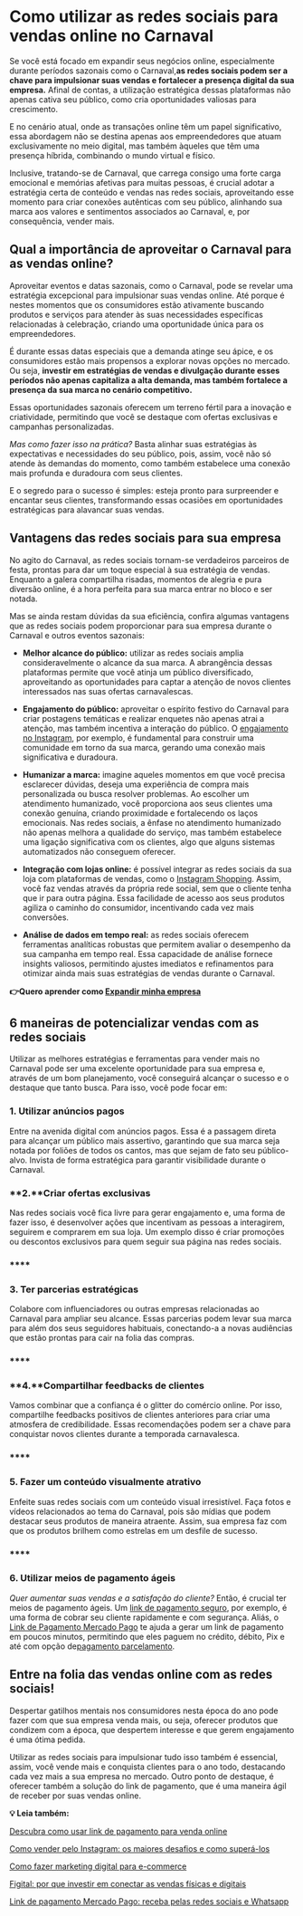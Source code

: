 # Como utilizar as redes sociais para vendas online no Carnaval

Se você está focado em expandir seus negócios online, especialmente durante períodos sazonais como o Carnaval,**as redes sociais podem ser a chave para impulsionar suas vendas e fortalecer a presença digital da sua empresa.** Afinal de contas, a utilização estratégica dessas plataformas não apenas cativa seu público, como cria oportunidades valiosas para crescimento.

E no cenário atual, onde as transações online têm um papel significativo, essa abordagem não se destina apenas aos empreendedores que atuam exclusivamente no meio digital, mas também àqueles que têm uma presença híbrida, combinando o mundo virtual e físico.

Inclusive, tratando-se de Carnaval, que carrega consigo uma forte carga emocional e memórias afetivas para muitas pessoas, é crucial adotar a estratégia certa de conteúdo e vendas nas redes sociais, aproveitando esse momento para criar conexões autênticas com seu público, alinhando sua marca aos valores e sentimentos associados ao Carnaval, e, por consequência, vender mais.

## **Qual a importância de aproveitar o Carnaval para as vendas online?**

Aproveitar eventos e datas sazonais, como o Carnaval, pode se revelar uma estratégia excepcional para impulsionar suas vendas online. Até porque é nestes momentos que os consumidores estão ativamente buscando produtos e serviços para atender às suas necessidades específicas relacionadas à celebração, criando uma oportunidade única para os empreendedores.

É durante essas datas especiais que a demanda atinge seu ápice, e os consumidores estão mais propensos a explorar novas opções no mercado. Ou seja, **investir em estratégias de vendas e divulgação durante esses períodos não apenas capitaliza a alta demanda, mas também fortalece a presença da sua marca no cenário competitivo.**

Essas oportunidades sazonais oferecem um terreno fértil para a inovação e criatividade, permitindo que você se destaque com ofertas exclusivas e campanhas personalizadas.

*Mas como fazer isso na prática?* Basta alinhar suas estratégias às expectativas e necessidades do seu público, pois, assim, você não só atende às demandas do momento, como também estabelece uma conexão mais profunda e duradoura com seus clientes.

E o segredo para o sucesso é simples: esteja pronto para surpreender e encantar seus clientes, transformando essas ocasiões em oportunidades estratégicas para alavancar suas vendas.

## **Vantagens das redes sociais para sua empresa**

No agito do Carnaval, as redes sociais tornam-se verdadeiros parceiros de festa, prontas para dar um toque especial à sua estratégia de vendas. Enquanto a galera compartilha risadas, momentos de alegria e pura diversão online, é a hora perfeita para sua marca entrar no bloco e ser notada.

Mas se ainda restam dúvidas da sua eficiência, confira algumas vantagens que as redes sociais podem proporcionar para sua empresa durante o Carnaval e outros eventos sazonais:

- **Melhor alcance do público:** utilizar as redes sociais amplia consideravelmente o alcance da sua marca. A abrangência dessas plataformas permite que você atinja um público diversificado, aproveitando as oportunidades para captar a atenção de novos clientes interessados nas suas ofertas carnavalescas.

- **Engajamento do público:** aproveitar o espírito festivo do Carnaval para criar postagens temáticas e realizar enquetes não apenas atrai a atenção, mas também incentiva a interação do público. O [engajamento no Instagram](https://meubolso.mercadopago.com.br/como-criar-engajamento-no-instagram), por exemplo, é fundamental para construir uma comunidade em torno da sua marca, gerando uma conexão mais significativa e duradoura.

- **Humanizar a marca:** imagine aqueles momentos em que você precisa esclarecer dúvidas, deseja uma experiência de compra mais personalizada ou busca resolver problemas. Ao escolher um atendimento humanizado, você proporciona aos seus clientes uma conexão genuína, criando proximidade e fortalecendo os laços emocionais. Nas redes sociais, a ênfase no atendimento humanizado não apenas melhora a qualidade do serviço, mas também estabelece uma ligação significativa com os clientes, algo que alguns sistemas automatizados não conseguem oferecer.

- **Integração com lojas online:** é possível integrar as redes sociais da sua loja com plataformas de vendas, como o [Instagram Shopping](https://meubolso.mercadopago.com.br/instagram-shopping). Assim, você faz vendas através da própria rede social, sem que o cliente tenha que ir para outra página. Essa facilidade de acesso aos seus produtos agiliza o caminho do consumidor, incentivando cada vez mais conversões.

- **Análise de dados em tempo real:** as redes sociais oferecem ferramentas analíticas robustas que permitem avaliar o desempenho da sua campanha em tempo real. Essa capacidade de análise fornece insights valiosos, permitindo ajustes imediatos e refinamentos para otimizar ainda mais suas estratégias de vendas durante o Carnaval.

**👉Quero aprender como [Expandir minha empresa](https://meubolso.mercadopago.com.br/loja-digital-formas-de-expandir-sua-empresa)**

## **6 maneiras de potencializar vendas com as redes sociais**

Utilizar as melhores estratégias e ferramentas para vender mais no Carnaval pode ser uma excelente oportunidade para sua empresa e, através de um bom planejamento, você conseguirá alcançar o sucesso e o destaque que tanto busca. Para isso, você pode focar em:

### **1. Utilizar anúncios pagos**

Entre na avenida digital com anúncios pagos. Essa é a passagem direta para alcançar um público mais assertivo, garantindo que sua marca seja notada por foliões de todos os cantos, mas que sejam de fato seu público-alvo. Invista de forma estratégica para garantir visibilidade durante o Carnaval.

### **2.****Criar ofertas exclusivas**

Nas redes sociais você fica livre para gerar engajamento e, uma forma de fazer isso, é desenvolver ações que incentivam as pessoas a interagirem, seguirem e comprarem em sua loja. Um exemplo disso é criar promoções ou descontos exclusivos para quem seguir sua página nas redes sociais.

### ****

### **3.** **Ter parcerias estratégicas**

Colabore com influenciadores ou outras empresas relacionadas ao Carnaval para ampliar seu alcance. Essas parcerias podem levar sua marca para além dos seus seguidores habituais, conectando-a a novas audiências que estão prontas para cair na folia das compras.

### ****

### **4.****Compartilhar feedbacks de clientes**

Vamos combinar que a confiança é o glitter do comércio online. Por isso, compartilhe feedbacks positivos de clientes anteriores para criar uma atmosfera de credibilidade. Essas recomendações podem ser a chave para conquistar novos clientes durante a temporada carnavalesca.

### ****

### **5.** **Fazer um conteúdo visualmente atrativo**

Enfeite suas redes sociais com um conteúdo visual irresistível. Faça fotos e vídeos relacionados ao tema do Carnaval, pois são mídias que podem destacar seus produtos de maneira atraente. Assim, sua empresa faz com que os produtos brilhem como estrelas em um desfile de sucesso.

### ****

### **6.** **Utilizar meios de pagamento ágeis**

*Quer aumentar suas vendas e a satisfação do cliente?* Então, é crucial ter meios de pagamento ágeis. Um [link de pagamento seguro](https://meubolso.mercadopago.com.br/como-criar-um-link-de-pagamento-seguro), por exemplo, é uma forma de cobrar seu cliente rapidamente e com segurança. Aliás, o [Link de Pagamento Mercado Pago](https://meubolso.mercadopago.com.br/saiba-como-vender-mais-com-o-link-de-pagamento-mercado-pago) te ajuda a gerar um link de pagamento em poucos minutos, permitindo que eles paguem no crédito, débito, Pix e até com opção de[pagamento parcelamento](https://meubolso.mercadopago.com.br/pagamento-parcelado-seguro).

## **Entre na folia das vendas online com as redes sociais!**

Despertar gatilhos mentais nos consumidores nesta época do ano pode fazer com que sua empresa venda mais, ou seja, oferecer produtos que condizem com a época, que despertem interesse e que gerem engajamento é uma ótima pedida.

Utilizar as redes sociais para impulsionar tudo isso também é essencial, assim, você vende mais e conquista clientes para o ano todo, destacando cada vez mais a sua empresa no mercado. Outro ponto de destaque, é oferecer também a solução do link de pagamento, que é uma maneira ágil de receber por suas vendas online.

**💡 Leia também:**

[Descubra como usar link de pagamento para venda online](https://meubolso.mercadopago.com.br/como-funciona-o-link-pagamento-para-venda-online)

[Como vender pelo Instagram: os maiores desafios e como superá-los](https://meubolso.mercadopago.com.br/vender-pelo-instagram-os-maiores-desafios-e-como-supera-los)

[Como fazer marketing digital para e-commerce](https://meubolso.mercadopago.com.br/marketing-digital-para-ecommerce/)

[Figital: por que investir em conectar as vendas físicas e digitais](https://meubolso.mercadopago.com.br/figital-por-que-investir-em-experiencias-que-conectam-as-vendas-fisicas-as-digitais)

[Link de pagamento Mercado Pago: receba pelas redes sociais e Whatsapp](https://meubolso.mercadopago.com.br/receber-por-posts-no-instagram-mensagens-no-celular-e-e-mails-tudo-o-que-o-link-de-pagamento-do-mercado-pago-oferece-para-voce)